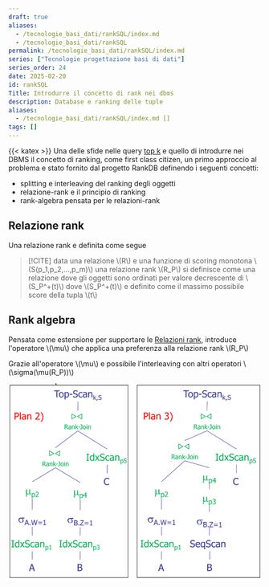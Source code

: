 ```yaml
---
draft: true
aliases:
  - /tecnologie_basi_dati/rankSQL/index.md
  - /tecnologie_basi_dati/rankSQL
permalink: /tecnologie_basi_dati/rankSQL/index.md
series: ["Tecnologie progettazione basi di dati"]
series_order: 24
date: 2025-02-20
id: rankSQL
Title: Introdurre il concetto di rank nei dbms
description: Database e ranking delle tuple
aliases:
  - /tecnologie_basi_dati/rankSQL/index.md []
tags: []
---
```


{{< katex >}}
Una delle sfide nelle query [top k](/tecnologie_basi_dati/top_k_queries) e quello  di introdurre nei DBMS il concetto di ranking, come first class citizen, un primo approccio al problema e stato fornito dal progetto RankDB definendo i seguenti concetti:

- splitting e interleaving del ranking degli oggetti
- relazione-rank e il principio di ranking
- rank-algebra pensata per le relazioni-rank

## Relazione rank

Una relazione rank e definita come segue

>[!CITE] data una relazione \\(R\\) e una funzione di scoring monotona \\(S(p_1,p_2,...,p_m)\\)  una relazione rank  \\(R_P\\) si definisce come una relazione dove gli oggetti sono ordinati per valore decrescente di \\(S_P^+(t)\\) dove \\(S_P^+(t)\\) e definito come il massimo possibile score della tupla \\(t\\)

## Rank algebra

Pensata come estensione per supportare le [Relazioni rank](#relazione-rank), introduce l'operatore \\(\mu\\) che applica una preferenza alla relazione rank \\(R_P\\)

Grazie all'operatore \\(\mu\\) e possibile l'interleaving con altri operatori \\(\sigma(\mu(R_P))\\)

![](operatore_mu.png)
